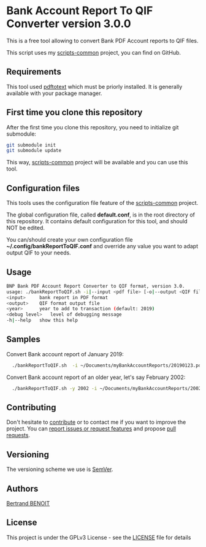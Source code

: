 # Bank Account Report To QIF Converter version 3.0.0
This is a free tool allowing to convert Bank PDF Account reports to QIF files.

This script uses my [scripts-common](https://github.com/bertrand-benoit/scripts-common) project, you can find on GitHub.

## Requirements
This tool used [pdftotext](https://poppler.freedesktop.org/) which must be priorly installed. It is generally available with your package manager.

## First time you clone this repository
After the first time you clone this repository, you need to initialize git submodule:
```bash
git submodule init
git submodule update
```

This way, [scripts-common](https://github.com/bertrand-benoit/scripts-common) project will be available and you can use this tool.

## Configuration files
This tools uses the configuration file feature of the [scripts-common](https://github.com/bertrand-benoit/scripts-common) project.

The global configuration file, called **default.conf**, is in the root directory of this repository.
It contains default configuration for this tool, and should NOT be edited.

You can/should create your own configuration file **~/.config/bankReportToQIF.conf** and override any value you want to adapt output QIF to your needs.

## Usage
```bash
BNP Bank PDF Account Report Converter to QIF format, version 3.0.
usage: ./bankReportToQIF.sh -i|--input <pdf file> [-o|--output <QIF file>] [-y|--year <year>] [--debug <debug level>] [-h|--help]
<input>		bank report in PDF format
<output>	QIF format output file
<year>		year to add to transaction (default: 2019)
<debug level>	level of debugging message
-h|--help	show this help
```

## Samples
Convert Bank account report of January 2019:
```bash
  ./bankReportToQIF.sh  -i ~/Documents/myBankAccountReports/20190123.pdf -o /tmp/20190123.qif
```

Convert Bank account report of an older year, let's say February 2002:
```bash
  ./bankReportToQIF.sh -y 2002 -i ~/Documents/myBankAccountReports/20020223.pdf -o /tmp/20020223.qif
```

## Contributing
Don't hesitate to [contribute](https://opensource.guide/how-to-contribute/) or to contact me if you want to improve the project.
You can [report issues or request features](https://github.com/bertrand-benoit/scripts-common/issues) and propose [pull requests](https://github.com/bertrand-benoit/scripts-common/pulls).

## Versioning
The versioning scheme we use is [SemVer](http://semver.org/).

## Authors
[Bertrand BENOIT](mailto:contact@bertrand-benoit.net)

## License
This project is under the GPLv3 License - see the [LICENSE](LICENSE) file for details
